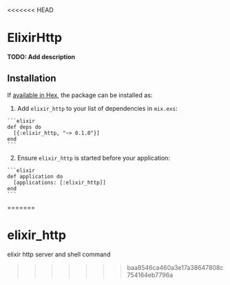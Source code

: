 <<<<<<< HEAD
# ElixirHttp

**TODO: Add description**

## Installation

If [available in Hex](https://hex.pm/docs/publish), the package can be installed as:

  1. Add `elixir_http` to your list of dependencies in `mix.exs`:

    ```elixir
    def deps do
      [{:elixir_http, "~> 0.1.0"}]
    end
    ```

  2. Ensure `elixir_http` is started before your application:

    ```elixir
    def application do
      [applications: [:elixir_http]]
    end
    ```

=======
# elixir_http
elixir http server and shell command
>>>>>>> baa8546ca460a3e17a38647808c754164eb7796a
